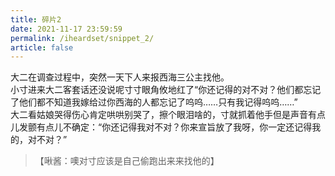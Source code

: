 ```yaml
---
title: 碎片2
date: 2021-11-17 23:59:59
permalink: /iheardset/snippet_2/
article: false
---
```


大二在调查过程中，突然一天下人来报西海三公主找他。  
小寸进来大二客套话还没说呢寸寸眼角攸地红了“你还记得的对不对？他们都忘记了他们都不知道我嫁给过你西海的人都忘记了呜呜……只有我记得呜呜……”  
大二看姑娘哭得伤心肯定哄哄别哭了，擦个眼泪啥的，寸就抓着他手但是声音有点儿发颤有点儿不确定：“你还记得我对不对？你来宣旨放了我呀，你一定还记得我的，对不对？”  
> 【啾酱：噢对寸应该是自己偷跑出来来找他的】
